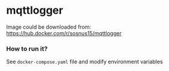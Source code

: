 # mqttlogger
Image could be downloaded from: https://hub.docker.com/r/sosnus15/mqttlogger

### How to run it?
See `docker-compose.yaml` file and modify environment variables